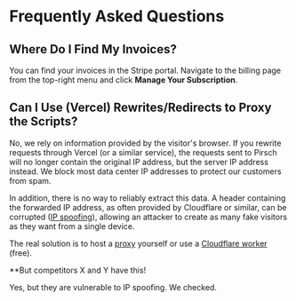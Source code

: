 # Frequently Asked Questions

## Where Do I Find My Invoices?

You can find your invoices in the Stripe portal. Navigate to the billing page from the top-right menu and click **Manage Your Subscription**.

## Can I Use (Vercel) Rewrites/Redirects to Proxy the Scripts?

No, we rely on information provided by the visitor's browser. If you rewrite requests through Vercel (or a similar service), the requests sent to Pirsch will no longer contain the original IP address, but the server IP address instead. We block most data center IP addresses to protect our customers from spam.

In addition, there is no way to reliably extract this data. A header containing the forwarded IP address, as often provided by Cloudflare or similar, can be corrupted ([IP spoofing](https://en.wikipedia.org/wiki/IP_address_spoofing)), allowing an attacker to create as many fake visitors as they want from a single device.

The real solution is to host a [proxy](/advanced/proxy) yourself or use a [Cloudflare worker](/advanced/cf-workers) (free).

**But competitors X and Y have this!

Yes, but they are vulnerable to IP spoofing. We checked.
